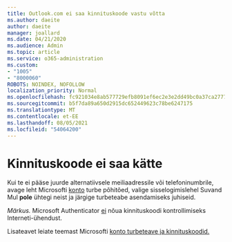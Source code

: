 ```yaml
---
title: Outlook.com ei saa kinnituskoode vastu võtta
ms.author: daeite
author: daeite
manager: joallard
ms.date: 04/21/2020
ms.audience: Admin
ms.topic: article
ms.service: o365-administration
ms.custom:
- "1005"
- "8000060"
ROBOTS: NOINDEX, NOFOLLOW
localization_priority: Normal
ms.openlocfilehash: fc921034e8ab577729efb8091ef6ec2e3e2dd49bc0a37ca27771b68756260c32
ms.sourcegitcommit: b5f7da89a650d2915dc652449623c78be6247175
ms.translationtype: MT
ms.contentlocale: et-EE
ms.lasthandoff: 08/05/2021
ms.locfileid: "54064200"
---
```

# <a name="cant-get-verification-codes"></a>Kinnituskoode ei saa kätte

Kui te ei pääse juurde alternatiivsele meiliaadressile või telefoninumbrile, avage leht Microsofti [konto](https://account.microsoft.com/security) turbe põhitõed, valige sisselogimislehel Suvand Mul **pole** ühtegi neist ja järgige turbeteabe asendamiseks juhiseid.

*Märkus.* Microsoft Authenticator [ei](https://go.microsoft.com/fwlink/?linkid=2016117) nõua kinnituskoodi kontrollimiseks Interneti-ühendust.

Lisateavet leiate teemast Microsofti [konto turbeteave ja kinnituskoodid.](https://support.microsoft.com/help/12428/)